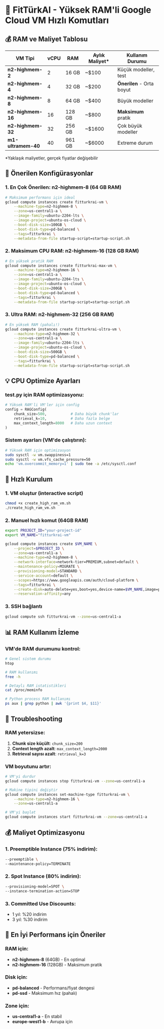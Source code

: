 # 🚀 FitTürkAI - Yüksek RAM'li Google Cloud VM Hızlı Komutları

## 💰 RAM ve Maliyet Tablosu

| VM Tipi | vCPU | RAM | Aylık Maliyet* | Kullanım Durumu |
|---------|------|-----|----------------|-----------------|
| **n2-highmem-2** | 2 | 16 GB | ~$100 | Küçük modeller, test |
| **n2-highmem-4** | 4 | 32 GB | ~$200 | **Önerilen** - Orta boyut |
| **n2-highmem-8** | 8 | 64 GB | ~$400 | Büyük modeller |
| **n2-highmem-16** | 16 | 128 GB | ~$800 | **Maksimum** pratik |
| **n2-highmem-32** | 32 | 256 GB | ~$1600 | Çok büyük modeller |
| **m1-ultramem-40** | 40 | 961 GB | ~$6000 | Extreme durum |

*Yaklaşık maliyetler, gerçek fiyatlar değişebilir

## 🎯 Önerilen Konfigürasyonlar

### 1. **En Çok Önerilen**: n2-highmem-8 (64 GB RAM)
```bash
# Maksimum performans için ideal
gcloud compute instances create fitturkrai-vm \
    --machine-type=n2-highmem-8 \
    --zone=us-central1-a \
    --image-family=ubuntu-2204-lts \
    --image-project=ubuntu-os-cloud \
    --boot-disk-size=100GB \
    --boot-disk-type=pd-balanced \
    --tags=fitturkrai \
    --metadata-from-file startup-script=startup-script.sh
```

### 2. **Maksimum CPU RAM**: n2-highmem-16 (128 GB RAM)
```bash
# En yüksek pratik RAM
gcloud compute instances create fitturkrai-max-vm \
    --machine-type=n2-highmem-16 \
    --zone=us-central1-a \
    --image-family=ubuntu-2204-lts \
    --image-project=ubuntu-os-cloud \
    --boot-disk-size=200GB \
    --boot-disk-type=pd-balanced \
    --tags=fitturkrai \
    --metadata-from-file startup-script=startup-script.sh
```

### 3. **Ultra RAM**: n2-highmem-32 (256 GB RAM)
```bash
# En yüksek RAM (pahalı!)
gcloud compute instances create fitturkrai-ultra-vm \
    --machine-type=n2-highmem-32 \
    --zone=us-central1-a \
    --image-family=ubuntu-2204-lts \
    --image-project=ubuntu-os-cloud \
    --boot-disk-size=500GB \
    --boot-disk-type=pd-balanced \
    --tags=fitturkrai \
    --metadata-from-file startup-script=startup-script.sh
```

## 💡 CPU Optimize Ayarları

### test.py için RAM optimizasyonu:
```python
# Yüksek RAM'li VM'ler için config
config = RAGConfig(
    chunk_size=500,           # Daha büyük chunk'lar
    retrieval_k=10,           # Daha fazla belge
    max_context_length=8000   # Daha uzun context
)
```

### Sistem ayarları (VM'de çalıştırın):
```bash
# Yüksek RAM için optimizasyon
sudo sysctl -w vm.swappiness=1
sudo sysctl -w vm.vfs_cache_pressure=50
echo 'vm.overcommit_memory=1' | sudo tee -a /etc/sysctl.conf
```

## 🚀 Hızlı Kurulum

### 1. VM oluştur (interactive script)
```bash
chmod +x create_high_ram_vm.sh
./create_high_ram_vm.sh
```

### 2. Manuel hızlı komut (64GB RAM)
```bash
export PROJECT_ID="your-project-id"
export VM_NAME="fitturkrai-vm"

gcloud compute instances create $VM_NAME \
    --project=$PROJECT_ID \
    --zone=us-central1-a \
    --machine-type=n2-highmem-8 \
    --network-interface=network-tier=PREMIUM,subnet=default \
    --maintenance-policy=MIGRATE \
    --provisioning-model=STANDARD \
    --service-account=default \
    --scopes=https://www.googleapis.com/auth/cloud-platform \
    --tags=fitturkrai \
    --create-disk=auto-delete=yes,boot=yes,device-name=$VM_NAME,image=projects/ubuntu-os-cloud/global/images/ubuntu-2204-jammy-v20240319,mode=rw,size=100,type=projects/$PROJECT_ID/zones/us-central1-a/diskTypes/pd-balanced \
    --reservation-affinity=any
```

### 3. SSH bağlantı
```bash
gcloud compute ssh fitturkrai-vm --zone=us-central1-a
```

## 📊 RAM Kullanım İzleme

### VM'de RAM durumunu kontrol:
```bash
# Genel sistem durumu
htop

# RAM kullanımı
free -h

# Detaylı RAM istatistikleri  
cat /proc/meminfo

# Python process RAM kullanımı
ps aux | grep python | awk '{print $4, $11}'
```

## 🔧 Troubleshooting

### RAM yetersizse:
1. **Chunk size küçült**: `chunk_size=200`
2. **Context length azalt**: `max_context_length=2000`
3. **Retrieval sayısı azalt**: `retrieval_k=3`

### VM boyutunu artır:
```bash
# VM'yi durdur
gcloud compute instances stop fitturkrai-vm --zone=us-central1-a

# Makine tipini değiştir
gcloud compute instances set-machine-type fitturkrai-vm \
    --machine-type=n2-highmem-16 \
    --zone=us-central1-a

# VM'yi başlat
gcloud compute instances start fitturkrai-vm --zone=us-central1-a
```

## 💰 Maliyet Optimizasyonu

### 1. Preemptible Instance (75% indirim):
```bash
--preemptible \
--maintenance-policy=TERMINATE
```

### 2. Spot Instance (80% indirim):
```bash
--provisioning-model=SPOT \
--instance-termination-action=STOP
```

### 3. Committed Use Discounts:
- 1 yıl: %20 indirim
- 3 yıl: %30 indirim

## 🎯 En İyi Performans için Öneriler

### RAM için:
- **n2-highmem-8** (64GB) - En optimal
- **n2-highmem-16** (128GB) - Maksimum pratik

### Disk için:
- **pd-balanced** - Performans/fiyat dengesi
- **pd-ssd** - Maksimum hız (pahalı)

### Zone için:
- **us-central1-a** - En stabil
- **europe-west1-b** - Avrupa için 